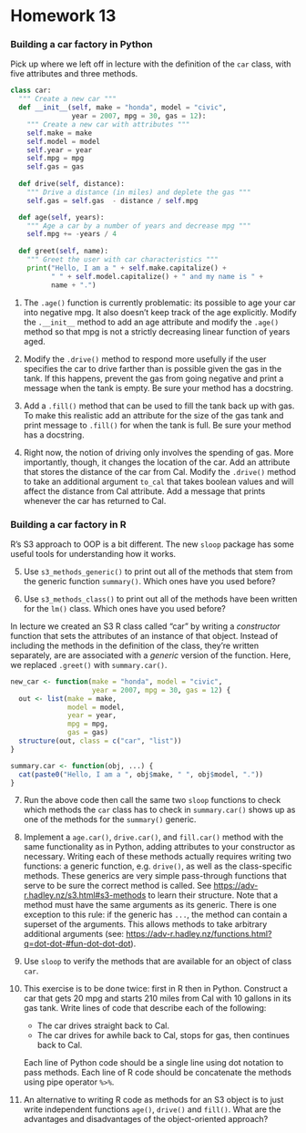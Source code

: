 Homework 13
================

### Building a car factory in Python

Pick up where we left off in lecture with the definition of the `car`
class, with five attributes and three methods.

``` python
class car:
  """ Create a new car """
  def __init__(self, make = "honda", model = "civic", 
               year = 2007, mpg = 30, gas = 12):
    """ Create a new car with attributes """
    self.make = make
    self.model = model
    self.year = year
    self.mpg = mpg
    self.gas = gas
    
  def drive(self, distance):
    """ Drive a distance (in miles) and deplete the gas """
    self.gas = self.gas  - distance / self.mpg

  def age(self, years):
    """ Age a car by a number of years and decrease mpg """
    self.mpg += -years / 4
    
  def greet(self, name):
    """ Greet the user with car characteristics """
    print("Hello, I am a " + self.make.capitalize() + 
          " " + self.model.capitalize() + " and my name is " +
          name + ".")
```

1.  The `.age()` function is currently problematic: its possible to age
    your car into negative mpg. It also doesn’t keep track of the age
    explicitly. Modify the `.__init__` method to add an age attribute
    and modify the `.age()` method so that mpg is not a strictly
    decreasing linear function of years aged.

2.  Modify the `.drive()` method to respond more usefully if the user
    specifies the car to drive farther than is possible given the gas in
    the tank. If this happens, prevent the gas from going negative and
    print a message when the tank is empty. Be sure your method has a
    docstring.

3.  Add a `.fill()` method that can be used to fill the tank back up
    with gas. To make this realistic add an attribute for the size of
    the gas tank and print message to `.fill()` for when the tank is
    full. Be sure your method has a docstring.

4.  Right now, the notion of driving only involves the spending of gas.
    More importantly, though, it changes the location of the car. Add an
    attribute that stores the distance of the car from Cal. Modify the
    `.drive()` method to take an additional argument `to_cal` that takes
    boolean values and will affect the distance from Cal attribute. Add
    a message that prints whenever the car has returned to Cal.

### Building a car factory in R

R’s S3 approach to OOP is a bit different. The new `sloop` package has
some useful tools for understanding how it works.

5.  Use `s3_methods_generic()` to print out all of the methods that stem
    from the generic function `summary()`. Which ones have you used
    before?

6.  Use `s3_methods_class()` to print out all of the methods have been
    written for the `lm()` class. Which ones have you used before?

In lecture we created an S3 R class called “car” by writing a
*constructor* function that sets the attributes of an instance of that
object. Instead of including the methods in the definition of the class,
they’re written separately, are are associated with a *generic* version
of the function. Here, we replaced `.greet()` with `summary.car()`.

``` r
new_car <- function(make = "honda", model = "civic",
                    year = 2007, mpg = 30, gas = 12) {
  out <- list(make = make,
              model = model,
              year = year,
              mpg = mpg,
              gas = gas)
  structure(out, class = c("car", "list"))
}

summary.car <- function(obj, ...) {
  cat(paste0("Hello, I am a ", obj$make, " ", obj$model, "."))
}
```

7.  Run the above code then call the same two `sloop` functions to check
    which methods the `car` class has to check in `summary.car()` shows
    up as one of the methods for the `summary()` generic.

8.  Implement a `age.car()`, `drive.car()`, and `fill.car()` method with
    the same functionality as in Python, adding attributes to your
    constructor as necessary. Writing each of these methods actually
    requires writing two functions: a generic function, e.g. `drive()`,
    as well as the class-specific methods. These generics are very
    simple pass-through functions that serve to be sure the correct
    method is called. See <https://adv-r.hadley.nz/s3.html#s3-methods>
    to learn their structure. Note that a method must have the same
    arguments as its generic. There is one exception to this rule: if
    the generic has `...`, the method can contain a superset of the
    arguments. This allows methods to take arbitrary additional
    arguments (see:
    <https://adv-r.hadley.nz/functions.html?q=dot-dot-#fun-dot-dot-dot>).

9.  Use `sloop` to verify the methods that are available for an object
    of class `car`.

10. This exercise is to be done twice: first in R then in Python.
    Construct a car that gets 20 mpg and starts 210 miles from Cal with
    10 gallons in its gas tank. Write lines of code that describe each
    of the following:
    
      - The car drives straight back to Cal.
      - The car drives for awhile back to Cal, stops for gas, then
        continues back to Cal.
    
    Each line of Python code should be a single line using dot notation
    to pass methods. Each line of R code should be concatenate the
    methods using pipe operator `%>%`.

11. An alternative to writing R code as methods for an S3 object is to
    just write independent functions `age()`, `drive()` and `fill()`.
    What are the advantages and disadvantages of the object-oriented
    approach?
